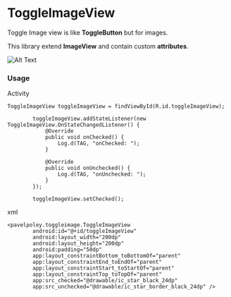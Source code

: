 # ToggleImageView
Toggle Image view is like **ToggleButton** but for images.

This library extend **ImageView** and contain custom **attributes**.

![Alt Text](https://github.com/pavelpoley/ToggleImageView/blob/master/toggle_image_view.gif)

### Usage

Activity

```
ToggleImageView toggleImageView = findViewById(R.id.toggleImageView);
        
        toggleImageView.addStateListener(new ToggleImageView.OnStateChangedListener() {
            @Override
            public void onChecked() {
                Log.d(TAG, "onChecked: ");
            }

            @Override
            public void onUnchecked() {
                Log.d(TAG, "onUnchecked: ");
            }
        });

        toggleImageView.setChecked();
```

xml
```
<pavelpoley.toggleimage.ToggleImageView
        android:id="@+id/toggleImageView"
        android:layout_width="200dp"
        android:layout_height="200dp"
        android:padding="50dp"
        app:layout_constraintBottom_toBottomOf="parent"
        app:layout_constraintEnd_toEndOf="parent"
        app:layout_constraintStart_toStartOf="parent"
        app:layout_constraintTop_toTopOf="parent"
        app:src_checked="@drawable/ic_star_black_24dp"
        app:src_unchecked="@drawable/ic_star_border_black_24dp" />
```



